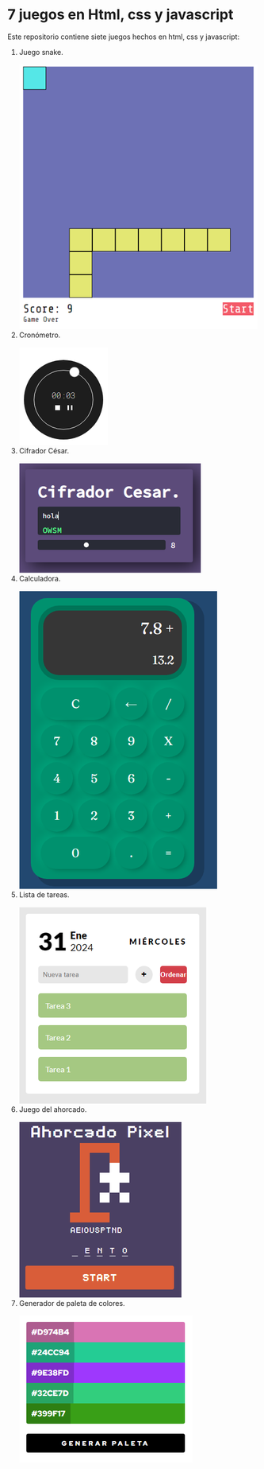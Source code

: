 # 7 juegos en Html, css y javascript
Este repositorio contiene siete juegos hechos en html, css y javascript:
1. Juego snake. <br><br> ![Juego snake](img/snake.png) <br>
2. Cronómetro. <br><br> ![Cronometro](img/cronometro.png)  <br>
2. Cifrador César. <br><br> ![Cifrador Cesar](img/cifrador_cesar.png) <br>
4. Calculadora. <br><br> ![Calculadora](img/calculadora.png) <br>
5. Lista de tareas. <br><br> ![Lista de tareas](img/lista_de_tareas.png) <br>
6. Juego del ahorcado. <br><br> ![Juego del ahorcado](img/juego_del_ahorcado.png) <br>
7. Generador de paleta de colores. <br><br> ![Generador de paleta de colores](img/generador_de_colores.png) <br>
